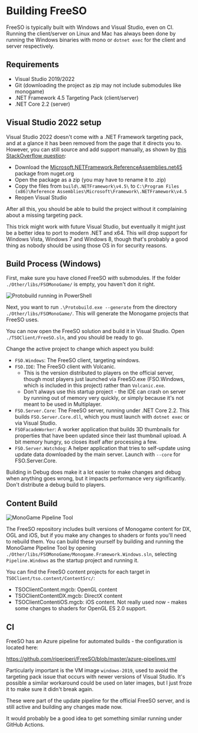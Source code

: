 # Building FreeSO

FreeSO is typically built with Windows and Visual Studio, even on CI. Running the client/server on Linux and Mac has always been done by running the Windows binaries with mono or `dotnet exec` for the client and server respectively.

## Requirements

- Visual Studio 2019/2022
- Git (downloading the project as zip may not include submodules like monogame)
- .NET Framework 4.5 Targeting Pack (client/server)
- .NET Core 2.2 (server)

## Visual Studio 2022 setup

Visual Studio 2022 doesn't come with a .NET Framework targeting pack, and at a glance it has been removed from the page that it directs you to. However, you can still source and add support manually, as shown by [this StackOverflow question](https://stackoverflow.com/questions/70022194/open-net-framework-4-5-project-in-vs-2022-is-there-any-workaround):

- Download the [Microsoft.NETFramework.ReferenceAssemblies.net45](https://www.nuget.org/packages/microsoft.netframework.referenceassemblies.net45) package from nuget.org
- Open the package as a zip (you may have to rename it to .zip)
- Copy the files from `build\.NETFramework\v4.5\` to `C:\Program Files (x86)\Reference Assemblies\Microsoft\Framework\.NETFramework\v4.5`
- Reopen Visual Studio

After all this, you should be able to build the project without it complaining about a missing targeting pack.

This trick might work with future Visual Studio, but eventually it might just be a better idea to port to modern .NET and x64. This will drop support for Windows Vista, Windows 7 and Windows 8, though that's probably a good thing as nobody should be using those OS in <current year> for security reasons.

## Build Process (Windows)

First, make sure you have cloned FreeSO _with_ submodules. If the folder `./Other/libs/FSOMonoGame/` is empty, you haven't don it right.

![Protobuild running in PowerShell](./media/protobuild.png)

Next, you want to run `.\Protobuild.exe --generate` from the directory `./Other/libs/FSOMonoGame/`. This will generate the Monogame projects that FreeSO uses.

You can now open the FreeSO solution and build it in Visual Studio. Open `./TSOClient/FreeSO.sln`, and you should be ready to go.

Change the active project to change which aspect you build:
- `FSO.Windows`: The FreeSO client, targeting windows.
- `FSO.IDE`: The FreeSO client with Volcanic.
  - This is the version distributed to players on the official server, though most players just launched via FreeSO.exe (FSO.Windows, which is included in this project) rather than `Volcanic.exe`.
  - Don't always use this startup project - the IDE can crash on server by running out of memory very quickly, or simply because it's not meant to be used in Multiplayer.
- `FSO.Server.Core`: The FreeSO server, running under .NET Core 2.2. This builds `FSO.Server.Core.dll`, which you must launch with `dotnet exec` or via Visual Studio.
- `FSOFacadeWorker`: A worker application that builds 3D thumbnails for properties that have been updated since their last thumbnail upload. A bit memory hungry, so closes itself after processing a few.
- `FSO.Server.Watchdog`: A helper application that tries to self-update using update data downloaded by the main server. Launch with `--core` for FSO.Server.Core.

Building in Debug does make it a lot easier to make changes and debug when anything goes wrong, but it impacts performance very significantly. Don't distribute a debug build to players.

## Content Build

![MonoGame Pipeline Tool](./media/pipeline.png)

The FreeSO repository includes built versions of Monogame content for DX, OGL and iOS, but if you make any changes to shaders or fonts you'll need to rebuild them. You can build these yourself by building and running the MonoGame Pipeline Tool by opening `./Other/libs/FSOMonoGame/Monogame.Framework.Windows.sln`, selecting `Pipeline.Windows` as the startup project and running it.

You can find the FreeSO content projects for each target in `TSOClient/tso.content/ContentSrc/`:

- TSOClientContent.mgcb: OpenGL content
- TSOClientContentDX.mgcb: DirectX content
- TSOClientContentiOS.mgcb: iOS content. Not really used now - makes some changes to shaders for OpenGL ES 2.0 support.

## CI

FreeSO has an Azure pipeline for automated builds - the configuration is located here:

https://github.com/riperiperi/FreeSO/blob/master/azure-pipelines.yml

Particularly important is the VM image `windows-2019`, used to avoid the targeting pack issue that occurs with newer versions of Visual Studio. It's possible a similar workaround could be used on later images, but I just froze it to make sure it didn't break again.

These were part of the update pipeline for the official FreeSO server, and is still active and building any changes made now.

It would probably be a good idea to get something similar running under GitHub Actions.